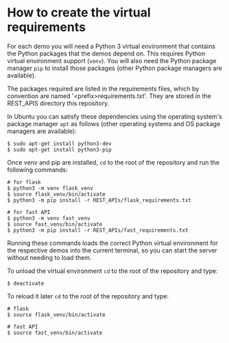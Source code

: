 # How to create the virtual requirements

For each demo you will need a Python 3 virtual environment that contains the Python packages that the demos depend on. This requires Python virtual environment support (`venv`). You will also need the Python package manager `pip` to install those packages (other Python package managers are available).

The packages required are listed in the requirements files, which by convention are named '\<prefix\>requirements.txt'. They are stored in the REST_APIS directory this repository.

In Ubuntu you can satisfy these dependencies using the operating system's package manager `apt` as follows (other operating systems and OS package managers are available):


```
$ sudo apt-get install python3-dev
$ sudo apt-get install python3-pip
```

Once venv and pip are installed, `cd` to the root of the repository and run the following commands:


```
# for flask
$ python3 -m venv flask_venv
$ source flask_venv/bin/activate
$ python3 -m pip install -r REST_APIs/flask_requirements.txt
```



```
# for fast API
$ python3 -m venv fast_venv
$ source fast_venv/bin/activate
$ python3 -m pip install -r REST_APIs/fast_requirements.txt
```


Running these commands loads the correct Python virtual environment for the respective demos into the current terminal, so you can start the server without needing to load them. 

To unload the virtual environment `cd` to the root of the repository and type:

```
$ deactivate
```

To reload it later `cd` to the root of the repository and type:

```
# flask
$ source flask_venv/bin/activate
```

```
# fast API
$ source fast_venv/bin/activate
```
